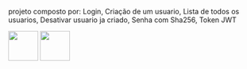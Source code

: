



projeto composto por:
    Login, Criação de um usuario, Lista de todos os usuarios, Desativar usuario ja criado, Senha com Sha256, Token JWT 

<img src="assets/img/login.PNG" width="60">
<img src="assets/img/tabela.PNG" width="60">
